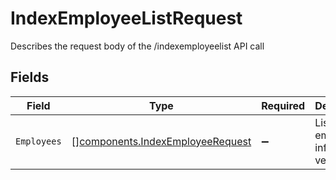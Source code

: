 # IndexEmployeeListRequest

Describes the request body of the /indexemployeelist API call


## Fields

| Field                                                                                | Type                                                                                 | Required                                                                             | Description                                                                          |
| ------------------------------------------------------------------------------------ | ------------------------------------------------------------------------------------ | ------------------------------------------------------------------------------------ | ------------------------------------------------------------------------------------ |
| `Employees`                                                                          | [][components.IndexEmployeeRequest](../../models/components/indexemployeerequest.md) | :heavy_minus_sign:                                                                   | List of employee info and version.                                                   |